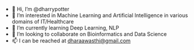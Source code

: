 - 👋 Hi, I’m @dharrypotter
- 👀 I’m interested in Machine Learning and Artificial Intelligence in various domains of IT/Healthcare
- 🌱 I’m currently learning Deep Learning, NLP 
- 💞️ I’m looking to collaborate on Bioinformatics and Data Science
- 📫 I can be reached at dharaawasthi@gmail.com

<!---
dharrypotter/dharrypotter is a ✨ special ✨ repository because its `README.md` (this file) appears on your GitHub profile.
You can click the Preview link to take a look at your changes.
--->
